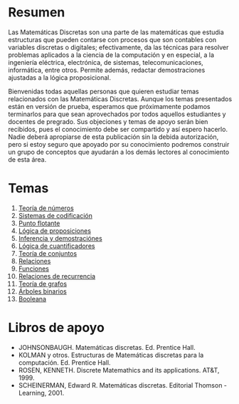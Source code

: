 # Resumen
Las Matemáticas Discretas son una parte de las matemáticas que estudia estructuras que pueden contarse
con procesos que son contables con variables discretas o digitales; efectivamente, da las técnicas para
resolver problemas aplicados a la ciencia de la computación y en especial, a la ingeniería eléctrica,
electrónica, de sistemas, telecomunicaciones, informática, entre otros. Permite además, redactar
demostraciones ajustadas a la lógica proposicional.   

Bienvenidas todas aquellas personas que quieren estudiar temas relacionados con las Matemáticas
Discretas. Aunque los temas presentados están en versión de prueba, esperamos que próximamente
podamos terminarlos para que sean aprovechados por todos aquellos estudiantes y docentes de pregrado.
Sus objeciones y temas de apoyo serán bien recibidos, pues el conocimiento debe ser compartido y así
espero hacerlo. Nadie deberá apropiarse de esta publicación sin la debida autorización, pero si estoy
seguro que apoyado por su conocimiento podremos construir un grupo de conceptos que ayudarán a los
demás lectores al conocimiento de esta área.   


# Temas
1. [Teoría de números](https://github.com/OrregoGildardo/MatematicasDiscretas/blob/master/Contenido/1%20TEORIA%20DE%20NUMEROS.pdf)
2. [Sistemas de codificación](https://github.com/OrregoGildardo/MatematicasDiscretas/blob/master/Contenido/2%20SISTEMAS%20DE%20CODIFICACI%C3%93N.pdf)
3. [Punto flotante](https://github.com/OrregoGildardo/MatematicasDiscretas/blob/master/Contenido/3%20TEORIA%20DE%20PUNTO%20FLOTANTE.pdf)
4. [Lógica de proposiciones](https://github.com/OrregoGildardo/MatematicasDiscretas/blob/master/Contenido/4%20LOGICA%20DE%20PROPOSICIONES.pdf)
5. [Inferencia y demostraciónes](https://github.com/OrregoGildardo/MatematicasDiscretas/blob/master/Contenido/5%20INFERENCIA%20Y%20DEMOSTRACI%C3%93N.pdf)
6. [Lógica de cuantificadores](https://github.com/OrregoGildardo/MatematicasDiscretas/blob/master/Contenido/6%20L%C3%93GICA%20DE%20CUANTIFICADORES.pdf)
7. [Teoría de conjuntos](https://github.com/OrregoGildardo/MatematicasDiscretas/blob/master/Contenido/7%20TEORIA%20DE%20CONJUNTOS.pdf)
8. [Relaciones](https://github.com/OrregoGildardo/MatematicasDiscretas/blob/master/Contenido/8%20RELACIONES.pdf)
9. [Funciones](https://github.com/OrregoGildardo/MatematicasDiscretas/blob/master/Contenido/9%20FUNCIONES.pdf)
10. [Relaciones de recurrencia](https://github.com/OrregoGildardo/MatematicasDiscretas/blob/master/Contenido/10%20RELACIONES%20DE%20RECURRENCIA.pdf)
11. [Teoría de grafos](https://github.com/OrregoGildardo/MatematicasDiscretas/blob/master/Contenido/11%20TEORIA%20DE%20GRAFOS.pdf)
12. [Árboles binarios](https://github.com/OrregoGildardo/MatematicasDiscretas/blob/master/Contenido/12%20TEORIA%20DE%20ARBOLES%20BINARIOS.pdf)
13. [Booleana](https://github.com/OrregoGildardo/MatematicasDiscretas/blob/master/Contenido/13%20L%C3%93GICA%20BOOLEANA.pdf)


# Libros de apoyo
* JOHNSONBAUGH. Matemáticas discretas. Ed. Prentice Hall.   
* KOLMAN y otros. Estructuras de Matemáticas discretas para la computación. Ed. Prentice Hall.   
* ROSEN, KENNETH. Discrete Matemathics and its applications. AT&T, 1999.   
* SCHEINERMAN, Edward R. Matemáticas discretas. Editorial Thomson - Learning, 2001.   
